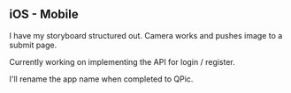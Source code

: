 ## iOS - Mobile

I have my storyboard structured out. Camera works and pushes image to a submit page.

Currently working on implementing the API for login / register. 

I'll rename the app name when completed to QPic. 
